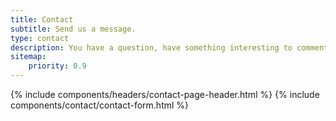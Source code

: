 ```yaml
---
title: Contact
subtitle: Send us a message.
type: contact
description: You have a question, have something interesting to comment on, or would just like to say hello, send us a message.
sitemap:
    priority: 0.9
---
```


{% include components/headers/contact-page-header.html %}
{% include components/contact/contact-form.html %}
